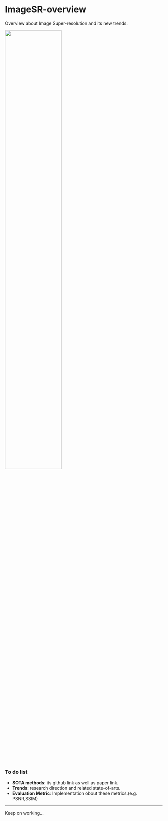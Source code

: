 # ImageSR-overview
Overview about Image Super-resolution and its new trends.

<img src="https://timgsa.baidu.com/timg?image&quality=80&size=b9999_10000&sec=1579079701996&di=eab496e31bdbc1a8388041608e0a663c&imgtype=jpg&src=http%3A%2F%2Fimg2.imgtn.bdimg.com%2Fit%2Fu%3D2121799732%2C2866119455%26fm%3D214%26gp%3D0.jpg" width="60%" align=center>

### To do list 
 - **SOTA methods**: its github link as well as paper link.
 - **Trends**:  research direction and related state-of-arts.
 - **Evaluation Metric**: Implementation obout these metrics.(e.g. PSNR,SSIM)



***

Keep on working...
